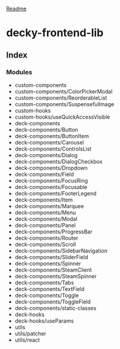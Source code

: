[Readme](README)

# decky-frontend-lib

## Index

### Modules

- custom-components
- custom-components/ColorPickerModal
- custom-components/ReorderableList
- custom-components/SuspensefulImage
- custom-hooks
- custom-hooks/useQuickAccessVisible
- deck-components
- deck-components/Button
- deck-components/ButtonItem
- deck-components/Carousel
- deck-components/ControlsList
- deck-components/Dialog
- deck-components/DialogCheckbox
- deck-components/Dropdown
- deck-components/Field
- deck-components/FocusRing
- deck-components/Focusable
- deck-components/FooterLegend
- deck-components/Item
- deck-components/Marquee
- deck-components/Menu
- deck-components/Modal
- deck-components/Panel
- deck-components/ProgressBar
- deck-components/Router
- deck-components/Scroll
- deck-components/SidebarNavigation
- deck-components/SliderField
- deck-components/Spinner
- deck-components/SteamClient
- deck-components/SteamSpinner
- deck-components/Tabs
- deck-components/TextField
- deck-components/Toggle
- deck-components/ToggleField
- deck-components/static-classes
- deck-hooks
- deck-hooks/useParams
- utils
- utils/patcher
- utils/react
